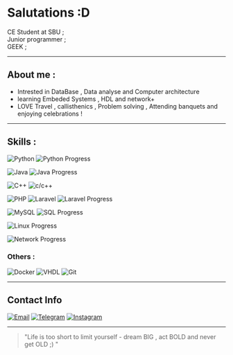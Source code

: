 # Salutations :D

CE Student at SBU ;<br>
Junior programmer ;<br>
GEEK ;

---

## About me :
- Intrested in DataBase , Data analyse and Computer architecture
- learning Embeded Systems , HDL and network+
- LOVE Travel , callisthenics , Problem solving , Attending banquets and enjoying celebrations !

---

## Skills :
![Python](https://img.shields.io/badge/-Python-3776AB?logo=python&logoColor=white)
![Python Progress](https://img.shields.io/badge/Python-80%25-3776AB?logo=python&logoColor=white)
<br>

![Java](https://img.shields.io/badge/-Java-007396?logo=java&logoColor=white)
![Java Progress](https://img.shields.io/badge/Java-70%25-007396?logo=java&logoColor=white)
<br>

![C++](https://img.shields.io/badge/-C++-00599C?logo=c%2B%2B&logoColor=white)
![c/c++](https://img.shields.io/badge/C++-60%25-00599C?logo=c%2B%2B&logoColor=white)
<br>

![PHP](https://img.shields.io/badge/-PHP-777BB4?logo=php&logoColor=white)
![Laravel](https://img.shields.io/badge/-Laravel-FF2D20?logo=laravel&logoColor=white)
![Laravel Progress](https://img.shields.io/badge/Laravel-50%25-FF2D20?logo=laravel&logoColor=white)
<br>

![MySQL](https://img.shields.io/badge/-MySQL-4479A1?logo=mysql&logoColor=white)
![SQL Progress](https://img.shields.io/badge/SQL-70%25-4479A1?logo=mysql&logoColor=white)
<br>

![Linux Progress](https://img.shields.io/badge/Linux-60%25-FCC624?logo=linux&logoColor=black)
<br>

![Network Progress](https://img.shields.io/badge/Network-40%25-1DA1F2?logo=wifi&logoColor=white)
<br>

### Others :<br>
![Docker](https://img.shields.io/badge/-Docker-2496ED?logo=docker&logoColor=white)
![VHDL](https://img.shields.io/badge/-VHDL-FFB300)
![Git](https://img.shields.io/badge/-Git-F05032?logo=git&logoColor=white)







---

## Contact Info
[![Email](https://img.shields.io/badge/Gmail-parsahamzeiii@gmail.com-red?logo=gmail&logoColor=white)](mailto:parsahamzeiii@gmail.com)
[![Telegram](https://img.shields.io/badge/Telegram-@parsa-2CA5E0?logo=telegram&logoColor=white)](https://t.me/parsahami)
[![Instagram](https://img.shields.io/badge/Instagram-@parsa-E1306C?logo=instagram&logoColor=white)](https://instagram.com/parsahmi)



---

> "Life is too short to limit yourself - dream BIG , act BOLD and never get OLD ;) "
